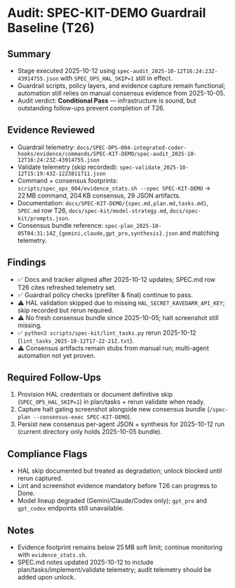 # Audit: SPEC-KIT-DEMO Guardrail Baseline (T26)

## Summary
- Stage executed 2025-10-12 using `spec-audit_2025-10-12T16:24:23Z-43914755.json` with `SPEC_OPS_HAL_SKIP=1` still in effect.
- Guardrail scripts, policy layers, and evidence capture remain functional; automation still relies on manual consensus evidence from 2025-10-05.
- Audit verdict: **Conditional Pass** — infrastructure is sound, but outstanding follow-ups prevent completion of T26.

## Evidence Reviewed
- Guardrail telemetry: `docs/SPEC-OPS-004-integrated-coder-hooks/evidence/commands/SPEC-KIT-DEMO/spec-audit_2025-10-12T16:24:23Z-43914755.json`
- Validate telemetry (skip recorded): `spec-validate_2025-10-12T15:19:43Z-1223811711.json`
- Command + consensus footprints: `scripts/spec_ops_004/evidence_stats.sh --spec SPEC-KIT-DEMO` → 22 MB command, 204 KB consensus, 29 JSON artifacts.
- Documentation: `docs/SPEC-KIT-DEMO/{spec.md,plan.md,tasks.md}`, `SPEC.md` row T26, `docs/spec-kit/model-strategy.md`, `docs/spec-kit/prompts.json`.
- Consensus bundle reference: `spec-plan_2025-10-05T04:31:14Z_{gemini,claude,gpt_pro,synthesis}.json` and matching telemetry.

## Findings
- ✅ Docs and tracker aligned after 2025-10-12 updates; SPEC.md row T26 cites refreshed telemetry set.
- ✅ Guardrail policy checks (prefilter & final) continue to pass.
- ⚠️ HAL validation skipped due to missing `HAL_SECRET_KAVEDARR_API_KEY`; skip recorded but rerun required.
- ⚠️ No fresh consensus bundle since 2025-10-05; halt screenshot still missing.
- ✅ `python3 scripts/spec-kit/lint_tasks.py` rerun 2025-10-12 (`lint_tasks_2025-10-12T17-22-21Z.txt`).
- ⚠️ Consensus artifacts remain stubs from manual run; multi-agent automation not yet proven.

## Required Follow-Ups
1. Provision HAL credentials or document definitive skip (`SPEC_OPS_HAL_SKIP=1`) in plan/tasks + rerun validate when ready.
2. Capture halt gating screenshot alongside new consensus bundle (`/spec-plan --consensus-exec SPEC-KIT-DEMO`).
3. Persist new consensus per-agent JSON + synthesis for 2025-10-12 run (current directory only holds 2025-10-05 bundle).

## Compliance Flags
- HAL skip documented but treated as degradation; unlock blocked until rerun captured.
- Lint and screenshot evidence mandatory before T26 can progress to Done.
- Model lineup degraded (Gemini/Claude/Codex only); `gpt_pro` and `gpt_codex` endpoints still unavailable.

## Notes
- Evidence footprint remains below 25 MB soft limit; continue monitoring with `evidence_stats.sh`.
- SPEC.md notes updated 2025-10-12 to include plan/tasks/implement/validate telemetry; audit telemetry should be added upon unlock.
